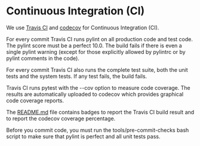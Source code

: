 # Continuous Integration (CI)

We use [Travis CI](https://travis-ci.com/brunorijsman/rift-python) and 
[codecov](https://codecov.io/gh/brunorijsman/rift-python) for Continuous Integration (CI).

For every commit Travis CI runs pylint on all production code and test code. The pylint score must
be a perfect 10.0. The build fails if there is even a single pylint warning (except for those
explicitly allowed by pylintrc or by pylint comments in the code).

For every commit Travis CI also runs the complete test suite, both the unit tests and the system
tests. If any test fails, the build fails.

Travis CI runs pytest with the --cov option to measure code coverage. The results are automatically
uploaded to codecov which provides graphical code coverage reports.

The [README.md](../README.md) file contains badges to report the Travis CI build result and to 
report the codecov coverage percentage.

Before you commit code, you must run the tools/pre-commit-checks bash script to make sure that
pylint is perfect and all unit tests pass.
